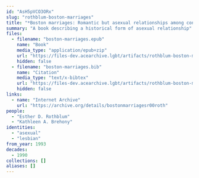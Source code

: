 ```yaml
---
id: "AsH5pVCO3ORx"
slug: "rothblum-boston-marriages"
title: "*Boston marriages: Romantic but asexual relationships among contemporary lesbians*"
summary: "A book describing a historical form of asexual relationship"
files:
  - filename: "boston-marriages.epub"
    name: "Book"
    media_type: "application/epub+zip"
    url: "https://files-dev.acearchive.lgbt/artifacts/rothblum-boston-marriages/boston-marriages.epub"
    hidden: false
  - filename: "boston-marriages.bib"
    name: "Citation"
    media_type: "text/x-bibtex"
    url: "https://files-dev.acearchive.lgbt/artifacts/rothblum-boston-marriages/boston-marriages.bib"
    hidden: false
links:
  - name: "Internet Archive"
    url: "https://archive.org/details/bostonmarriagesr00roth"
people:
  - "Esther D. Rothblum"
  - "Kathleen A. Brehony"
identities:
  - "asexual"
  - "lesbian"
from_year: 1993
decades:
  - 1990
collections: []
aliases: []
---
```

